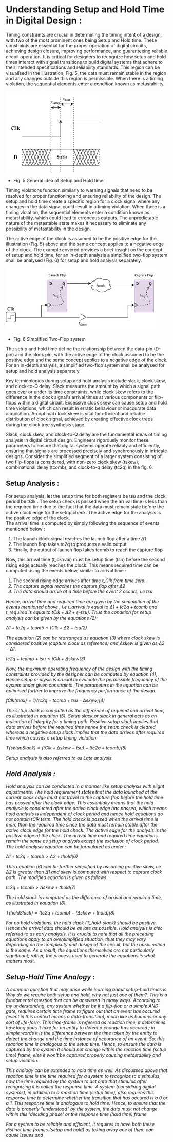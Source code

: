 # Understanding Setup and Hold Time in Digital Design :

Timing constraints are crucial in determining the timing intent of a design, with two of the most prominent ones being Setup and Hold time. These constraints are essential for the proper operation of digital circuits, achieving design closure, improving performance, and guaranteeing reliable circuit operation. It is critical for designers to recognize how setup and hold times interact with signal transitions to build digital systems that adhere to their intended specifications and reliability standards. This region can be visualised in the illustration, Fig. 5, the data must remain stable in the region and any changes outside this region is permissible. When there is a timing violation, the sequential elements enter a condition known as metastability.

![](/images/theory/setup_hold.png)

- Fig. 5 General idea of Setup and Hold time

Timing violations function similarly to warning signals that need to be resolved for proper functioning and ensuring reliability of the design. The setup and hold time create a specific region for a clock signal where any changes in the data signal could result in a timing violation. When there is a timing violation, the sequential elements enter a condition known as metastability, which could lead to erroneous outputs. The unpredictable nature of the metastable state makes it necessary to eliminate any possibility of metastability in the design.

The active edge of the clock is assumed to be the positive edge for the illustration (Fig. 5) above and the same concept applies to a negative edge of the clock. The example covered provides a brief insight on the concept of setup and hold time, for an in-depth analysis a simplified two-flop system shall be analysed (Fig. 6) for setup and hold analysis separately.

![](/images/theory/setup_hold_r2r.png)

- Fig. 6 Simplified Two-Flop system

The setup and hold time define the relationship between the data-pin (D-pin) and the clock pin, with the active edge of the clock assumed to be the positive edge and the same concept applies to a negative edge of the clock. For an in-depth analysis, a simplified two-flop system shall be analysed for setup and hold analysis separately.

Key terminologies during setup and hold analysis include slack, clock skew, and clock-to-Q delay. Slack measures the amount by which a signal path goes over or under its time constraints, while clock skew refers to the difference in the clock signal's arrival times at various components or flip-flops within a digital circuit. Excessive clock skew can cause setup and hold time violations, which can result in erratic behaviour or inaccurate data acquisition. An optimal clock skew is vital for efficient and reliable distribution of clock signal, achieved by creating effective clock trees during the clock tree synthesis stage.

Slack, clock skew, and clock-to-Q delay are the fundamental ideas of timing analysis in digital circuit design. Engineers rigorously monitor these parameters to ensure that digital systems operate reliably and efficiently, ensuring that signals are processed precisely and synchronously in intricate designs. Consider the simplified segment of a larger system consisting of two flip-flops is considered, with non-zero clock skew (tskew), combinational delay (tcomb), and clock-to-q delay (tc2q) in the fig. 6.


## Setup Analysis :

For setup analysis, let the setup time for both registers be tsu and the clock period be tClk . The setup check is passed when the arrival time is less than the required time due to the fact that the data must remain stale before the active clock edge for the setup check. The active edge for the analysis is the positive edge of the clock.    
The arrival time is computed by simply following the sequence of events mentioned below : 
1. The launch clock signal reaches the launch flop after a time $Δ1$
2. The launch flop takes tc2q to produces a valid output
3. Finally, the output of launch flop takes tcomb to reach the capture flop

Now, this arrival time (<i>t_arrival</i>) must be setup time ($tsu$) before the second rising edge actually reaches the clock. This means required time can be computed using the events below, similar to arrival time :

1.	The second rising edge arrives after time <i>t_Clk<i> from time zero.
2.	The capture signal reaches the capture flop after $Δ2$
3.	The data should arrive at a time before the event 2 occurs, i.e $tsu$

Hence, arrival time and required time are given by the summation of the events mentioned above , i.e <i>t_arrival</i> is equal to $Δ1 +  tc2q + tcomb$  and <i>t_required</i> is  equal to $tClk + Δ2 + (-tsu)$. Thus the condition for setup analysis can be given by the equations (2): 

$Δ1 +  tc2q + tcomb  ≤  tClk + Δ2 -tsu     (2)$

The equation (2) can be rearranged as equation (3) where clock skew is considered positive (capture clock as reference) and $Δskew$ is given as $Δ2 - Δ1$.

$tc2q + tcomb +tsu ≤   tClk + Δskew    (3)$

Now, the maximum operating frequency of the design with the timing constraints provided by the designer can be computed by equation (4), Hence setup analysis is crucial to evaluate the permissible frequency of the system under given constraints. The parameters in the equation can be optimised further to improve the frequency performance of the design.

$fClk(max)= 1/(tc2q + tcomb +tsu -Δskew)  (4)$

The setup slack is computed as the difference of required and arrival time, as illustrated in equation (5). Setup slack or slack in general acts as an indication of integrity for a timing path. Positive setup slack implies that data arrives before the required time hence the setup check is cleared, whereas a negative setup slack implies that the data arrives after required time which causes a setup timing violation.

$T(setup Slack)= (tClk + Δskew- tsu) -(tc2q +tcomb)     (5)$

Setup analysis is also referred to as Late analysis.  

## Hold Analysis :

Hold analysis can be conducted in a manner like setup analysis with slight adjustments. The hold requirement states that the data launched at the current clock edge must not travel to the capture flop before the hold time has passed after the clock edge. This essentially means that the hold analysis is conducted after the active clock edge has passed, which means hold analysis is independent of clock period and hence hold equations do not contain  $tClk$ term. The hold check is passed when the arrival time is more than the required time  since the data must remain stable after the active clock edge for the hold check. The active edge for the analysis is the positive edge of the clock. The arrival time and required time equations remain the same as setup analysis except the exclusion of clock period. The hold analysis equation can be formulated as under : 

$Δ1 +  tc2q + tcomb  >  Δ2 + thold     (6)$

This equation (6) can be further simplified by assuming positive skew, i.e  $Δ2$ is greater than Δ1 and skew is computed with respect to capture clock path. The modified equation is given as follows : 

$tc2q + tcomb >  Δskew +  thold       (7)$

The hold slack is computed as the difference of arrival and required time, as illustrated in equation (8).  

$T(hold Slack)= (tc2q +tcomb)-( Δskew+  thold)     (8)$

For no hold violations, the hold slack (T_hold-slack) should be positive. Hence the arrival data should be as late as possible. Hold analysis is also referred to as early analysis. It is crucial to note that all the preceding equations apply to an oversimplified situation, thus they may vary depending on the complexity and design of the circuit, but the basic notion is the same. As a result, the equations themselves are not particularly significant; rather, the process used to generate the equations is what matters most. 

## Setup-Hold Time Analogy :

A common question that may arise while learning about setup-hold times is *Why do we require both setup and hold, why not just one of them?*. This is a fundamental question that can be answered in many ways. According to my understanding, any system whether be it a flip-flop or a simple AND gate, requires certain time frame to figure out that an event has occured (event in this context means a data-transition), much like us humans or any sort of life-form. This time-frame is refeered as *reaction time*, it determines how long does it take for an entity to detect a change has occured ; in simple words it is the difference between the time taken by the entity to detect the change and the time instance of occurance of an event. So, this *reaction time* is analogous to the *setup time*. Hence, to ensure the data is captured by the system it should *not* change within the *reaction time* (setup time) frame, else it won't be captured properly causing metastability and setup violation. 

This analogy can be extended to hold time as well. As discussed above that *reaction time* is the time required for a system to recognize to a stimulus, now the time required by the system to act onto that stimulus after recognizing it is called the *response time*. A system (considiring digital systems), in addition to a *reaction time* (*setup time*), also requires this *response time* to determine whether the transition that has occured is a 0 or a 1. This *response time* is analogous to *hold time*. Hence, to ensure that the data is properly "understood" by the system, the data must not change within this 'deciding phase' or the *response time* (hold time) frame.

For a system to be reliable and efficient, it requires to have both these distinct time frames (setup and hold) as taking away one of them can cause issues and 



